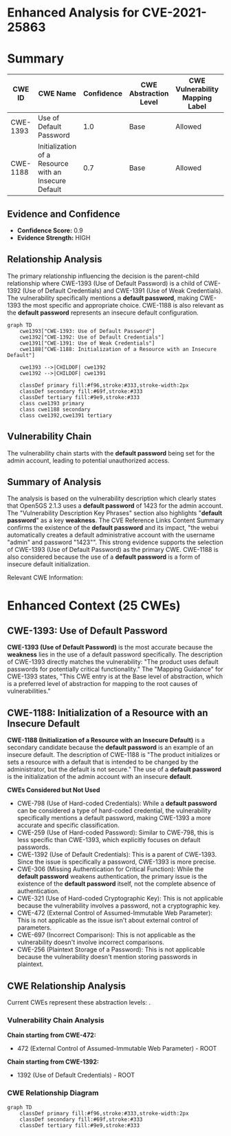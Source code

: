 # Enhanced Analysis for CVE-2021-25863

# Summary
| CWE ID | CWE Name | Confidence | CWE Abstraction Level | CWE Vulnerability Mapping Label | CWE-Vulnerability Mapping Notes |
|---|---|---|---|---|---|
| CWE-1393 | Use of Default Password | 1.0 | Base | Allowed | Primary CWE |
| CWE-1188 | Initialization of a Resource with an Insecure Default | 0.7 | Base | Allowed | Secondary Candidate |

## Evidence and Confidence

*   **Confidence Score:** 0.9
*   **Evidence Strength:** HIGH

## Relationship Analysis
The primary relationship influencing the decision is the parent-child relationship where CWE-1393 (Use of Default Password) is a child of CWE-1392 (Use of Default Credentials) and CWE-1391 (Use of Weak Credentials). The vulnerability specifically mentions a **default password**, making CWE-1393 the most specific and appropriate choice. CWE-1188 is also relevant as the **default password** represents an insecure default configuration.

```mermaid
graph TD
    cwe1393["CWE-1393: Use of Default Password"]
    cwe1392["CWE-1392: Use of Default Credentials"]
    cwe1391["CWE-1391: Use of Weak Credentials"]
    cwe1188["CWE-1188: Initialization of a Resource with an Insecure Default"]
    
    cwe1393 -->|CHILDOF| cwe1392
    cwe1392 -->|CHILDOF| cwe1391
    
    classDef primary fill:#f96,stroke:#333,stroke-width:2px
    classDef secondary fill:#69f,stroke:#333
    classDef tertiary fill:#9e9,stroke:#333
    class cwe1393 primary
    class cwe1188 secondary
    class cwe1392,cwe1391 tertiary
```

## Vulnerability Chain
The vulnerability chain starts with the **default password** being set for the admin account, leading to potential unauthorized access.

## Summary of Analysis
The analysis is based on the vulnerability description which clearly states that Open5GS 2.1.3 uses a **default password** of 1423 for the admin account. The "Vulnerability Description Key Phrases" section also highlights "**default password**" as a key **weakness**. The CVE Reference Links Content Summary confirms the existence of the **default password** and its impact, "the webui automatically creates a default administrative account with the username "admin" and password "1423"". This strong evidence supports the selection of CWE-1393 (Use of Default Password) as the primary CWE. CWE-1188 is also considered because the use of a **default password** is a form of insecure default initialization.

Relevant CWE Information:

# Enhanced Context (25 CWEs)

## CWE-1393: Use of Default Password
**CWE-1393 (Use of Default Password)** is the most accurate because the **weakness** lies in the use of a default password specifically. The description of CWE-1393 directly matches the vulnerability: "The product uses default passwords for potentially critical functionality." The "Mapping Guidance" for CWE-1393 states, "This CWE entry is at the Base level of abstraction, which is a preferred level of abstraction for mapping to the root causes of vulnerabilities."

## CWE-1188: Initialization of a Resource with an Insecure Default
**CWE-1188 (Initialization of a Resource with an Insecure Default)** is a secondary candidate because the **default password** is an example of an insecure default. The description of CWE-1188 is "The product initializes or sets a resource with a default that is intended to be changed by the administrator, but the default is not secure." The use of a **default password** is the initialization of the admin account with an insecure **default**.

**CWEs Considered but Not Used**

*   CWE-798 (Use of Hard-coded Credentials): While a **default password** can be considered a type of hard-coded credential, the vulnerability specifically mentions a default password, making CWE-1393 a more accurate and specific classification.
*   CWE-259 (Use of Hard-coded Password): Similar to CWE-798, this is less specific than CWE-1393, which explicitly focuses on default passwords.
*   CWE-1392 (Use of Default Credentials): This is a parent of CWE-1393. Since the issue is specifically a password, CWE-1393 is more precise.
*   CWE-306 (Missing Authentication for Critical Function): While the **default password** weakens authentication, the primary issue is the existence of the **default password** itself, not the complete absence of authentication.
*   CWE-321 (Use of Hard-coded Cryptographic Key): This is not applicable because the vulnerability involves a password, not a cryptographic key.
*   CWE-472 (External Control of Assumed-Immutable Web Parameter): This is not applicable as the issue isn't about external control of parameters.
*   CWE-697 (Incorrect Comparison): This is not applicable as the vulnerability doesn't involve incorrect comparisons.
*   CWE-256 (Plaintext Storage of a Password): This is not applicable because the vulnerability doesn't mention storing passwords in plaintext.


## CWE Relationship Analysis

Current CWEs represent these abstraction levels: .


### Vulnerability Chain Analysis

**Chain starting from CWE-472:**
- 472 (External Control of Assumed-Immutable Web Parameter) - ROOT


**Chain starting from CWE-1392:**
- 1392 (Use of Default Credentials) - ROOT



### CWE Relationship Diagram

```mermaid
graph TD
    classDef primary fill:#f96,stroke:#333,stroke-width:2px
    classDef secondary fill:#69f,stroke:#333
    classDef tertiary fill:#9e9,stroke:#333
```